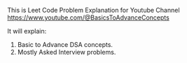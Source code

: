 This is Leet Code Problem Explanation for Youtube Channel 
https://www.youtube.com/@BasicsToAdvanceConcepts

It will explain:
1. Basic to Advance DSA concepts.
2. Mostly Asked Interview problems.
